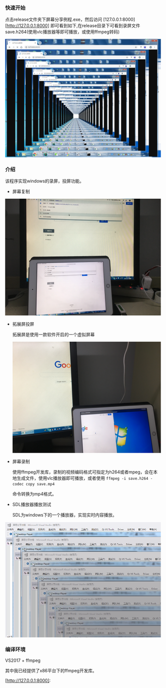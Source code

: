 ### 快速开始

点击release文件夹下屏幕分享例程.exe，然后访问 [127.0.0.1:8000][http://127.0.0.1:8000] 即可看到如下,在release目录下可看到录屏文件save.h264(使用vlc播放器等即可播放，或使用ffmpeg转码)

![20190325145758](./pic/20190325145758.jpg)

### 介绍

该程序实现windows的录屏，投屏功能。

- 屏幕复制

![1553494000066](./pic/1553494000066.jpg)

- 拓展屏投屏

  拓展屏是使用一款软件开启的一个虚拟屏幕

  ![1553494228778](./pic/1553494228778.jpg)

- 屏幕录制

  使用ffmpeg开发库，录制的视频编码格式可指定为h264或者mpeg，会在本地生成文件，使用vlc播放器即可播放，或者使用 `ffmpeg -i save.h264 -codec copy save.mp4` 

  命令转换为mp4格式。

- SDL播放器播放测试

  SDL为windows下的一个播放器，实现实时内容播放。

![1553494687354](./pic/1553494687354.png)



### 编译环境

VS2017 + ffmpeg

其中我已经提供了x86平台下的ffmpeg开发库。





[http://127.0.0.1:8000]: 